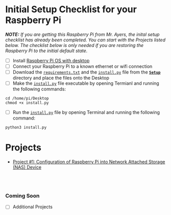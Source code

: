 
# Initial Setup Checklist for your Raspberry Pi
***NOTE:*** *If you are getting this Raspberry Pi from Mr. Ayers, the inital setup checklist has already been completed. You can start with the Projects listed below. The checklist below is only needed if you are restoring the Raspberry Pi to the initial default state.*
- [ ] Install [Raspberry Pi OS with desktop](https://www.raspberrypi.org/software/operating-systems/)
- [ ] Connect your Raspberry Pi to a known ethernet or wifi connection
- [ ] Download the [`requirements.txt`](https://github.com/captexcel/RaspberryPi/blob/main/Setup/requirements.txt) and the [`install.py`](https://github.com/captexcel/RaspberryPi/blob/main/Setup/install.py) file from the [**`Setup`**](https://github.com/captexcel/RaspberryPi/blob/main/Setup) directory and place the files onto the Desktop
- [ ] Make the [`install.py`](https://github.com/captexcel/RaspberryPi/blob/main/Setup/install.py) file executable by opening Termianl and running the following commands:
```terminal
cd /home/pi/Desktop
chmod +x install.py
```
- [ ] Run the [`install.py`](https://github.com/captexcel/RaspberryPi/blob/main/Setup/install.py) file by opening Terminal and running the following command:
```terminal
python3 install.py
```
# Projects
* [Project #1: Configuration of Raspberry Pi into Network Attached Storage (NAS) Device](https://github.com/captexcel/RaspberryPi/blob/main/Setup/Projects/Project001.md)

<br/></br>
### Coming Soon
- [ ] Additional Projects
